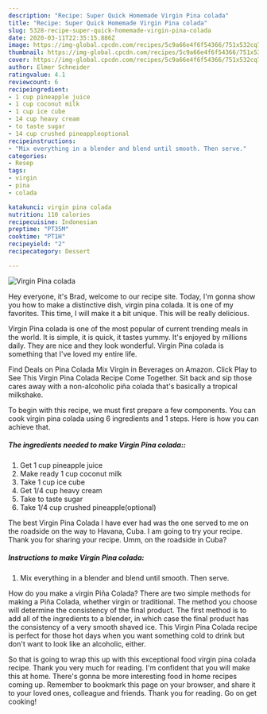 ```yaml
---
description: "Recipe: Super Quick Homemade Virgin Pina colada"
title: "Recipe: Super Quick Homemade Virgin Pina colada"
slug: 5328-recipe-super-quick-homemade-virgin-pina-colada
date: 2020-03-11T22:35:15.886Z
image: https://img-global.cpcdn.com/recipes/5c9a66e4f6f54366/751x532cq70/virgin-pina-colada-recipe-main-photo.jpg
thumbnail: https://img-global.cpcdn.com/recipes/5c9a66e4f6f54366/751x532cq70/virgin-pina-colada-recipe-main-photo.jpg
cover: https://img-global.cpcdn.com/recipes/5c9a66e4f6f54366/751x532cq70/virgin-pina-colada-recipe-main-photo.jpg
author: Elmer Schneider
ratingvalue: 4.1
reviewcount: 6
recipeingredient:
- 1 cup pineapple juice
- 1 cup coconut milk
- 1 cup ice cube
- 14 cup heavy cream
- to taste sugar
- 14 cup crushed pineappleoptional
recipeinstructions:
- "Mix everything in a blender and blend until smooth. Then serve."
categories:
- Resep
tags:
- virgin
- pina
- colada

katakunci: virgin pina colada
nutrition: 110 calories
recipecuisine: Indonesian
preptime: "PT35M"
cooktime: "PT1H"
recipeyield: "2"
recipecategory: Dessert

---
```



![Virgin Pina colada](https://img-global.cpcdn.com/recipes/5c9a66e4f6f54366/751x532cq70/virgin-pina-colada-recipe-main-photo.jpg)

Hey everyone, it's Brad, welcome to our recipe site. Today, I'm gonna show you how to make a distinctive dish, virgin pina colada. It is one of my favorites. This time, I will make it a bit unique. This will be really delicious.

Virgin Pina colada is one of the most popular of current trending meals in the world. It is simple, it is quick, it tastes yummy. It's enjoyed by millions daily. They are nice and they look wonderful. Virgin Pina colada is something that I've loved my entire life.

Find Deals on Pina Colada Mix Virgin in Beverages on Amazon. Click Play to See This Virgin Pina Colada Recipe Come Together. Sit back and sip those cares away with a non-alcoholic piña colada that&#39;s basically a tropical milkshake.


To begin with this recipe, we must first prepare a few components. You can cook virgin pina colada using 6 ingredients and 1 steps. Here is how you can achieve that.

##### The ingredients needed to make Virgin Pina colada::

1. Get 1 cup pineapple juice
1. Make ready 1 cup coconut milk
1. Take 1 cup ice cube
1. Get 1/4 cup heavy cream
1. Take to taste sugar
1. Take 1/4 cup crushed pineapple(optional)


The best Virgin Pina Colada I have ever had was the one served to me on the roadside on the way to Havana, Cuba. I am going to try your recipe. Thank you for sharing your recipe. Umm, on the roadside in Cuba? 

##### Instructions to make Virgin Pina colada:

1. Mix everything in a blender and blend until smooth. Then serve.


How do you make a virgin Piña Colada? There are two simple methods for making a Piña Colada, whether virgin or traditional. The method you choose will determine the consistency of the final product. The first method is to add all of the ingredients to a blender, in which case the final product has the consistency of a very smooth shaved ice. This Virgin Pina Colada recipe is perfect for those hot days when you want something cold to drink but don&#39;t want to look like an alcoholic, either. 

So that is going to wrap this up with this exceptional food virgin pina colada recipe. Thank you very much for reading. I'm confident that you will make this at home. There's gonna be more interesting food in home recipes coming up. Remember to bookmark this page on your browser, and share it to your loved ones, colleague and friends. Thank you for reading. Go on get cooking!
